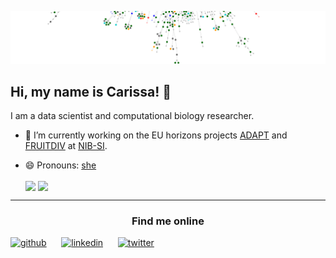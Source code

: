 ![](https://github.com/carissableker/carissableker/blob/master/header-t.png)

## Hi, my name is Carissa! 👋
I am a data scientist and computational biology researcher. 


- 🔭 I’m currently working on the EU horizons projects [ADAPT](https://adapt.univie.ac.at/) and [FRUITDIV](https://fruitdiv.eu/) at [NIB-SI](https://github.com/NIB-SI). 
- 😄 Pronouns: [she](https://www.mypronouns.org/she-her) 

  <img align="center" src="https://github-readme-stats-carissableker.vercel.app/api/top-langs/?username=carissableker&count_private=true&show_icons=true&include_all_commits=true&langs_count=10&hide=html,tex&show_icons=true&layout=compact&count_private=true&theme=transparent&bg_color=45,46afbc,bc5346&text_color=020101" />
  <img align="center" src="https://github-readme-stats-carissableker.vercel.app/api?username=carissableker&count_private=true&show_icons=true&theme=transparent&bg_color=315,bc5346,46afbc&text_color=020101" />


---


### <center>Find me online </center>
[<img src='https://cdn.jsdelivr.net/npm/simple-icons@3.0.1/icons/github.svg' alt='github' height='40'>](https://github.com/carissableker) 
&nbsp;&nbsp;&nbsp;&nbsp;
[<img src='https://cdn.jsdelivr.net/npm/simple-icons@3.0.1/icons/linkedin.svg' alt='linkedin' height='40'>](https://www.linkedin.com/in/carissa-bleker/) &nbsp;&nbsp;&nbsp;&nbsp;
[<img src='https://cdn.jsdelivr.net/npm/simple-icons@3.0.1/icons/twitter.svg' alt='twitter' height='40'>](https://twitter.com/BlekerCarissa) &nbsp;&nbsp;&nbsp;&nbsp;
<!-- [<img src='https://github.com/carissableker/carissableker/blob/master/language-black-18dp.svg' alt='website' height='40'>](https://carissableker.github.io/) -->


